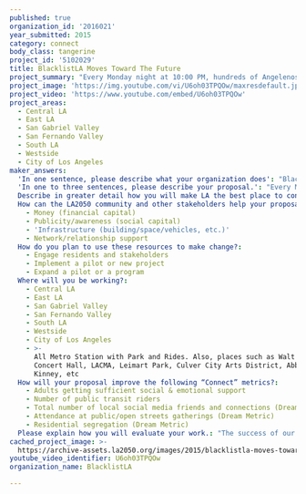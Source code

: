 ```yaml
---
published: true
organization_id: '2016021'
year_submitted: 2015
category: connect
body_class: tangerine
project_id: '5102029'
title: BlacklistLA Moves Toward The Future
project_summary: "Every Monday night at 10:00 PM, hundreds of Angelenos gather for a 3-mile run through the streets of LA. The location of the run varies; what remains the same is a diverse group of runners sharing their fitness goals, appreciating the unsung beauty of our city’s street art, and developing a deeper connection to each other and our neighborhoods. \r\n\r\nThis proposal aims to turn the powerful connecting force of the BlacklistLA Monday run into a more frequent occurrence by expanding its offerings."
project_image: 'https://img.youtube.com/vi/U6oh03TPQOw/maxresdefault.jpg'
project_video: 'https://www.youtube.com/embed/U6oh03TPQOw'
project_areas:
  - Central LA
  - East LA
  - San Gabriel Valley
  - San Fernando Valley
  - South LA
  - Westside
  - City of Los Angeles
maker_answers:
  'In one sentence, please describe what your organization does': "BlacklistLA inspires Angelenos of diverse backgrounds to connect around a shared love for running, street art and the City of LA. \r\n"
  'In one to three sentences, please describe your proposal.': "Every Monday night at 10:00 PM, hundreds of Angelenos gather for a 3-mile run through the streets of LA. The location of the run varies; what remains the same is a diverse group of runners sharing their fitness goals, appreciating the unsung beauty of our city’s street art, and developing a deeper connection to each other and our neighborhoods. \r\n\r\nThis proposal aims to turn the powerful connecting force of the BlacklistLA Monday run into a more frequent occurrence by expanding its offerings."
  Describe in greater detail how you will make LA the best place to connect.: "We’ll be the first to admit that we’ve got a big crush on this city. Whether catching the sunrise in Chinatown, exploring the trails of Griffith Park, stopping at the LACMA lights for a selfie, or meandering through the canals of Venice, we’ve been going on running dates with Los Angeles for the past several years. Rain or shine, moonlight or darkness, we always show up with a desire to connect the people of LA a bit more. \r\n\r\nWe Angelenos spend too much time in our cars, on our phones, at our desks and disconnected from each other. Breaking these habits can be tough. But, BlacklistLA is encouraging a rapidly growing community of residents to do so though its runs. Whether it’s the Monday night run to a featured piece of street art, the weekday “Metro Run” that involves us hopping on the subway, or the Saturday morning run when we explore different neighborhoods, BlacklistLA is changing the way Angelenos engage with the city and each other. The innovative approach BlacklistLA is taking to build community has caught the eye of Runner’s World magazine, the LA Times, Los Angeles Magazine and the Mayor’s Office. And with nearly 13,000 followers on Instagram, Angelenos clearly want more. \r\n\r\nTo build on this momentum, BlacklistLA is seeking to expand the number of opportunities residents have to connect. We envision a Los Angeles where Angelenos are linked to one another through sport, the alternative forms of transportation they take, and the shared appreciation they have for the city’s diversity. To get there, in 2016 Blacklist seeks to:  \r\n\r\n(1) Offer more runs throughout the city by aligning with Mayor Garcetti’s Great Streets Initiative. The Mayor’s Office has selected one street in each of the 15 council districts to receive improvements to make them more pedestrian-friendly. By tapping into the City’s initiative, BlacklistLA will bring Angelenos together to experience LA’s Great Streets. \r\n(2) Foster deeper connections between Angelenos who are working toward a shared race goal. BlacklistLA will be creating training groups for the Happy Birthday LA 5k, LA Chinatown Firecracker 10K, Hollywood Half Marathon and Los Angeles Marathon. \r\n(3) Expand BlacklistLA’s Happy Birthday LA 5K. Last month, BlacklistLA held its inaugural Happy Birthday LA 5K to celebrate the City’s 234th. The race attracted nearly 500 runners to the start line at Olvera Street, the City’s birthplace. With support from LA 2050, BlacklistLA hopes to attract 1000 to next year's race. "
  How can the LA2050 community and other stakeholders help your proposal succeed?:
    - Money (financial capital)
    - Publicity/awareness (social capital)
    - 'Infrastructure (building/space/vehicles, etc.)'
    - Network/relationship support
  How do you plan to use these resources to make change?:
    - Engage residents and stakeholders
    - Implement a pilot or new project
    - Expand a pilot or a program
  Where will you be working?:
    - Central LA
    - East LA
    - San Gabriel Valley
    - San Fernando Valley
    - South LA
    - Westside
    - City of Los Angeles
    - >-
      All Metro Station with Park and Rides. Also, places such as Walt Disney
      Concert Hall, LACMA, Leimart Park, Culver City Arts District, Abbot
      Kinney, etc
  How will your proposal improve the following “Connect” metrics?:
    - Adults getting sufficient social & emotional support
    - Number of public transit riders
    - Total number of local social media friends and connections (Dream Metric)
    - Attendance at public/open streets gatherings (Dream Metric)
    - Residential segregation (Dream Metric)
  Please explain how you will evaluate your work.: "The success of our work will be measured by our ability to make progress toward our expected outcomes. Included below are our two desired outcomes: \r\n(1) More Angelenos will be connected through BlacklistLA (BLA) offerings.\r\nNumber of Angelenos who attend BLA runs, number of repeat runners, number of runners in BLA training groups for targeted races, number of runners who participate in BLA's 5k, diversity of communities of BLA runners, presence of BLA community members at races and number of Angelenos who follow BLA’s social media.\r\n\r\n(2) More Angelenos will experience alternative forms of transportation and different neighborhoods of L.A. \r\nNumber of Angelenos who are exposed to and take public transit at least once per month. Number of Angelenos who report that BLA has exposed them to a new neighborhood\r\n\r\nWe will be tracking these numbers and data points throughout the year. All of the data will be the basic information used for any midcourse corrections that need to be made. \r\n"
cached_project_image: >-
  https://archive-assets.la2050.org/images/2015/blacklistla-moves-toward-the-future/img.youtube.com/vi/U6oh03TPQOw/maxresdefault.jpg
youtube_video_identifier: U6oh03TPQOw
organization_name: BlacklistLA

---
```

